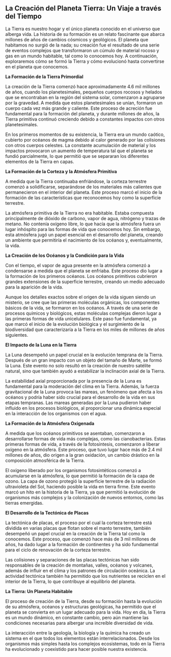 ## La Creación del Planeta Tierra: Un Viaje a través del Tiempo
La Tierra es nuestro hogar y el único planeta conocido en el universo que alberga vida. La historia de su formación es un relato fascinante que abarca millones de años de cambios cósmicos y geológicos. El planeta que habitamos no surgió de la nada; su creación fue el resultado de una serie de eventos complejos que transformaron un cúmulo de material rocoso y gas en un mundo habitable, tal como lo conocemos hoy. A continuación, exploraremos cómo se formó la Tierra y cómo evolucionó hasta convertirse en el planeta que conocemos.

**La Formación de la Tierra Primordial**

La creación de la Tierra comenzó hace aproximadamente 4.6 mil millones de años, cuando los planetesimales, pequeños cuerpos rocosos y helados que se encontraban en la región del sistema solar, comenzaron a agruparse por la gravedad. A medida que estos planetesimales se unían, formaron un cuerpo cada vez más grande y caliente. Este proceso de acreción fue fundamental para la formación del planeta, y durante millones de años, la Tierra primitiva continuó creciendo debido a constantes impactos con otros planetesimales.

En los primeros momentos de su existencia, la Tierra era un mundo caótico, cubierto por océanos de magma debido al calor generado por las colisiones con otros cuerpos celestes. La constante acumulación de material y los impactos provocaron un aumento de temperatura tal que el planeta se fundió parcialmente, lo que permitió que se separaran los diferentes elementos de la Tierra en capas.

**La Formación de la Corteza y la Atmósfera Primitiva**

A medida que la Tierra continuaba enfriándose, la corteza terrestre comenzó a solidificarse, separándose de los materiales más calientes que permanecieron en el interior del planeta. Este proceso marcó el inicio de la formación de las características que reconocemos hoy como la superficie terrestre.

La atmósfera primitiva de la Tierra no era habitable. Estaba compuesta principalmente de dióxido de carbono, vapor de agua, nitrógeno y trazas de metano. No contenía oxígeno libre, lo que hacía que la atmósfera fuera un lugar inhóspito para las formas de vida que conocemos hoy. Sin embargo, esta atmósfera jugó un papel esencial en el desarrollo del planeta, creando un ambiente que permitiría el nacimiento de los océanos y, eventualmente, la vida.

**La Creación de los Océanos y la Condición para la Vida**

Con el tiempo, el vapor de agua presente en la atmósfera comenzó a condensarse a medida que el planeta se enfriaba. Este proceso dio lugar a la formación de los primeros océanos. Los océanos primitivos cubrieron grandes extensiones de la superficie terrestre, creando un medio adecuado para la aparición de la vida.

Aunque los detalles exactos sobre el origen de la vida siguen siendo un misterio, se cree que las primeras moléculas orgánicas, los componentes básicos de la vida, se formaron en los océanos. A través de una serie de procesos químicos y biológicos, estas moléculas complejas dieron lugar a las primeras formas de vida unicelulares. Este paso fue fundamental, ya que marcó el inicio de la evolución biológica y el surgimiento de la biodiversidad que caracterizaría a la Tierra en los miles de millones de años siguientes.

**El Impacto de la Luna en la Tierra**

La Luna desempeñó un papel crucial en la evolución temprana de la Tierra. Después de un gran impacto con un objeto del tamaño de Marte, se formó la Luna. Este evento no solo resultó en la creación de nuestro satélite natural, sino que también ayudó a estabilizar la inclinación axial de la Tierra.

La estabilidad axial proporcionada por la presencia de la Luna es fundamental para la moderación del clima en la Tierra. Además, la fuerza gravitacional de la Luna provoca las mareas, un fenómeno que afecta a los océanos y podría haber sido crucial para el desarrollo de la vida en sus etapas tempranas. Las mareas generadas por la Luna pudieron haber influido en los procesos biológicos, al proporcionar una dinámica especial en la interacción de los organismos con el agua.

**La Formación de la Atmósfera Oxigenada**

A medida que los océanos primitivos se asentaban, comenzaron a desarrollarse formas de vida más complejas, como las cianobacterias. Estas primeras formas de vida, a través de la fotosíntesis, comenzaron a liberar oxígeno en la atmósfera. Este proceso, que tuvo lugar hace más de 2.4 mil millones de años, dio origen a la gran oxidación, un cambio drástico en la composición atmosférica de la Tierra.

El oxígeno liberado por los organismos fotosintéticos comenzó a acumularse en la atmósfera, lo que permitió la formación de la capa de ozono. La capa de ozono protegió la superficie terrestre de la radiación ultravioleta del Sol, haciendo posible la vida en tierra firme. Este evento marcó un hito en la historia de la Tierra, ya que permitió la evolución de organismos más complejos y la colonización de nuevos entornos, como las tierras emergidas.

**El Desarrollo de la Tectónica de Placas**

La tectónica de placas, el proceso por el cual la corteza terrestre está dividida en varias placas que flotan sobre el manto terrestre, también desempeñó un papel crucial en la creación de la Tierra tal como la conocemos. Este proceso, que comenzó hace más de 3 mil millones de años, ha dado lugar a la formación de continentes y ha sido fundamental para el ciclo de renovación de la corteza terrestre.

Las colisiones y separaciones de las placas tectónicas han sido responsables de la creación de montañas, valles, océanos y volcanes, además de influir en el clima y los patrones de circulación oceánica. La actividad tectónica también ha permitido que los nutrientes se reciclen en el interior de la Tierra, lo que contribuye al equilibrio del planeta.

**La Tierra: Un Planeta Habitable**

El proceso de creación de la Tierra, desde su formación hasta la evolución de su atmósfera, océanos y estructuras geológicas, ha permitido que el planeta se convierta en un lugar adecuado para la vida. Hoy en día, la Tierra es un mundo dinámico, en constante cambio, pero aún mantiene las condiciones necesarias para albergar una increíble diversidad de vida.

La interacción entre la geología, la biología y la química ha creado un sistema en el que todos los elementos están interrelacionados. Desde los organismos más simples hasta los complejos ecosistemas, todo en la Tierra ha evolucionado y coexistido para hacer posible nuestra existencia.
